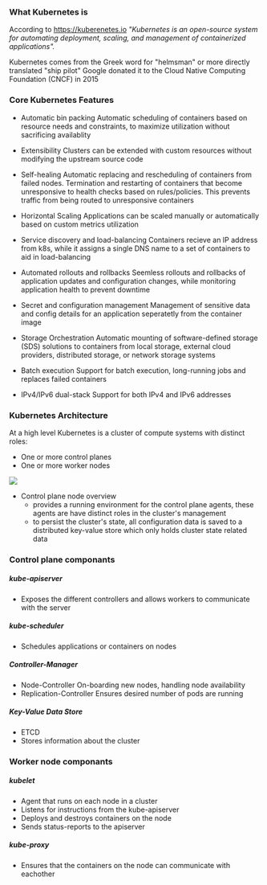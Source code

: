 ### What Kubernetes is

According to https://kuberenetes.io
	_"Kubernetes is an open-source system for automating deployment, scaling, and management of containerized applications"._

Kubernetes comes from the Greek word for "helmsman" or more directly translated "ship pilot" Google donated it to the Cloud Native Computing Foundation (CNCF) in 2015

### Core Kubernetes Features

- Automatic bin packing
	Automatic scheduling of containers based on resource needs and constraints, to maximize utilization without sacrificing availablity

- Extensibility
	Clusters can be extended with custom resources without modifying the upstream source code

- Self-healing
	Automatic replacing and rescheduling of containers from failed nodes. Termination and restarting of containers that become unresponsive to health checks based on rules/policies. This prevents traffic from being routed to unresponsive containers

- Horizontal Scaling
	Applications can be scaled manually or automatically based on custom metrics utilization

- Service discovery and load-balancing
	Containers recieve an IP address from k8s, while it assigns a single DNS name to a set of containers to aid in load-balancing

- Automated rollouts and rollbacks
	Seemless rollouts and rollbacks of application updates and configuration changes, while monitoring application health to prevent downtime

- Secret and configuration management
	Management of sensitive data and config details for an application seperatetly from the container image

- Storage Orchestration
	Automatic mounting of software-defined storage (SDS) solutions to containers from local storage, external cloud providers, distributed storage, or network storage systems

- Batch execution
	Support for batch execution, long-running jobs and replaces failed containers

- IPv4/IPv6 dual-stack
	Support for both IPv4 and IPv6 addresses


### Kubernetes Architecture

At a high level Kubernetes is a cluster of compute systems with distinct roles:
- One or more control planes
- One or more worker nodes

![](Kubernetes_architecture.png)

- Control plane node overview
	- provides a running environment for the control plane agents, these agents are have distinct roles in the cluster's management
	- to persist the cluster's state, all configuration data is saved to a distributed key-value store which only holds cluster state related data
### Control plane componants
##### kube-apiserver
- Exposes the different controllers and allows workers to communicate with the server
##### kube-scheduler
- Schedules applications or containers on nodes 
##### Controller-Manager
- Node-Controller
	On-boarding new nodes, handling node availability
- Replication-Controller
	Ensures desired number of pods are running
##### Key-Value Data Store
- ETCD
- Stores information about the cluster

### Worker node componants
##### kubelet
- Agent that runs on each node in a cluster
- Listens for instructions from the kube-apiserver
- Deploys and destroys containers on the node
- Sends status-reports to the apiserver
##### kube-proxy
- Ensures that the containers on the node can communicate with eachother
